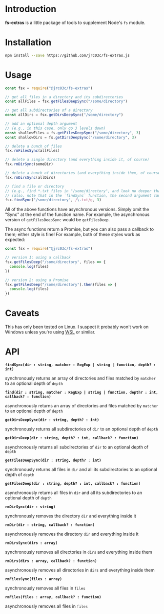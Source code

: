 # Introduction

**fs-extras** is a little package of tools to supplement Node's `fs` module.

# Installation

```bash
npm install --save https://github.com/jrc03c/fs-extras.js
```

# Usage

```js
const fsx = require("@jrc03c/fs-extras")

// get all files in a directory and its subdirectories
const allFiles = fsx.getFilesDeepSync("/some/directory")

// get all subdirectories of a directory
const allDirs = fsx.getDirsDeepSync("/some/directory")

// add an optional depth argument
// (e.g., in this case, only go 3 levels down)
const shallowFiles = fs.getFilesDeepSync("/some/directory", 3)
const shallowDirs = fs.getDirsDeepSync("/some/directory", 3)

// delete a bunch of files
fsx.rmFilesSync(allFiles)

// delete a single directory (and everything inside it, of course)
fsx.rmDirSync(someDir)

// delete a bunch of directories (and everything inside them, of course)
fsx.rmDirsSync(allDirs)

// find a file or directory
// (e.g., find *.txt files in "/some/directory", and look no deeper than 3 levels down)
// (also, note that in the `findSync` function, the second argument can be a regular expression, a string, or a function!)
fsx.findSync("/some/directory", /\.txt/g, 3)
```

All of the above functions have asynchronous versions. Simply omit the "Sync" at the end of the function name. For example, the asynchronous version of `getFilesDeepSync` would be `getFilesDeep`.

The async functions return a Promise, but you can also pass a callback to them; either style is fine! For example, both of these styles work as expected:

```js
const fsx = require("@jrc03c/fs-extras")

// version 1: using a callback
fsx.getFilesDeep("/some/directory", files => {
  console.log(files)
})

// version 2: using a Promise
fsx.getFilesDeep("/some/directory").then(files => {
  console.log(files)
})
```

# Caveats

This has only been tested on Linux. I suspect it probably won't work on Windows unless you're using [WSL](https://docs.microsoft.com/en-us/windows/wsl/about) or similar.

# API

**`findSync(dir : string, matcher : RegExp | string | function, depth? : int)`**

synchronously returns an array of directories and files matched by `matcher` to an optional depth of `depth`

**`find(dir : string, matcher : RegExp | string | function, depth? : int, callback? : function)`**

asynchronously returns an array of directories and files matched by `matcher` to an optional depth of `depth`

**`getDirsDeepSync(dir : string, depth? : int)`**

synchronously returns all subdirectories of `dir` to an optional depth of `depth`

**`getDirsDeep(dir : string, depth? : int, callback? : function)`**

asynchronously returns all subdirectories of `dir` to an optional depth of `depth`

**`getFilesDeepSync(dir : string, depth? : int)`**

synchronously returns all files in `dir` and all its subdirectories to an optional depth of `depth`

**`getFilesDeep(dir : string, depth? : int, callback? : function)`**

asynchronously returns all files in `dir` and all its subdirectories to an optional depth of `depth`

**`rmDirSync(dir : string)`**

synchronously removes the directory `dir` and everything inside it

**`rmDir(dir : string, callback? : function)`**

asynchronously removes the directory `dir` and everything inside it

**`rmDirsSync(dirs : array)`**

synchronously removes all directories in `dirs` and everything inside them

**`rmDirs(dirs : array, callback? : function)`**

asynchronously removes all directories in `dirs` and everything inside them

**`rmFilesSync(files : array)`**

synchronously removes all files in `files`

**`rmFiles(files : array, callback? : function)`**

asynchronously removes all files in `files`

